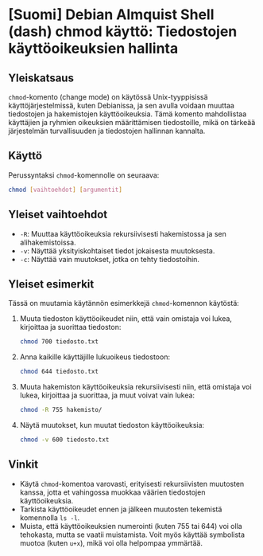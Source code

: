 # [Suomi] Debian Almquist Shell (dash) chmod käyttö: Tiedostojen käyttöoikeuksien hallinta

## Yleiskatsaus
`chmod`-komento (change mode) on käytössä Unix-tyyppisissä käyttöjärjestelmissä, kuten Debianissa, ja sen avulla voidaan muuttaa tiedostojen ja hakemistojen käyttöoikeuksia. Tämä komento mahdollistaa käyttäjien ja ryhmien oikeuksien määrittämisen tiedostoille, mikä on tärkeää järjestelmän turvallisuuden ja tiedostojen hallinnan kannalta.

## Käyttö
Perussyntaksi `chmod`-komennolle on seuraava:

```bash
chmod [vaihtoehdot] [argumentit]
```

## Yleiset vaihtoehdot
- `-R`: Muuttaa käyttöoikeuksia rekursiivisesti hakemistossa ja sen alihakemistoissa.
- `-v`: Näyttää yksityiskohtaiset tiedot jokaisesta muutoksesta.
- `-c`: Näyttää vain muutokset, jotka on tehty tiedostoihin.

## Yleiset esimerkit
Tässä on muutamia käytännön esimerkkejä `chmod`-komennon käytöstä:

1. Muuta tiedoston käyttöoikeudet niin, että vain omistaja voi lukea, kirjoittaa ja suorittaa tiedoston:
   ```bash
   chmod 700 tiedosto.txt
   ```

2. Anna kaikille käyttäjille lukuoikeus tiedostoon:
   ```bash
   chmod 644 tiedosto.txt
   ```

3. Muuta hakemiston käyttöoikeuksia rekursiivisesti niin, että omistaja voi lukea, kirjoittaa ja suorittaa, ja muut voivat vain lukea:
   ```bash
   chmod -R 755 hakemisto/
   ```

4. Näytä muutokset, kun muutat tiedoston käyttöoikeuksia:
   ```bash
   chmod -v 600 tiedosto.txt
   ```

## Vinkit
- Käytä `chmod`-komentoa varovasti, erityisesti rekursiivisten muutosten kanssa, jotta et vahingossa muokkaa väärien tiedostojen käyttöoikeuksia.
- Tarkista käyttöoikeudet ennen ja jälkeen muutosten tekemistä komennolla `ls -l`.
- Muista, että käyttöoikeuksien numerointi (kuten 755 tai 644) voi olla tehokasta, mutta se vaatii muistamista. Voit myös käyttää symbolista muotoa (kuten `u+x`), mikä voi olla helpompaa ymmärtää.